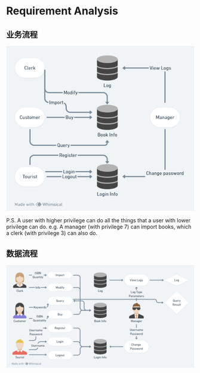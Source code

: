 # Requirement Analysis
## 业务流程
![业务流程](./images/业务流程图.png)

P.S. A user with higher privilege can do all the things that a user with lower privilege can do.
e.g. A manager (with privilege 7) can import books, which a clerk (with privilege 3) can also do.
## 数据流程
![数据流程](./images/数据流程图.png)